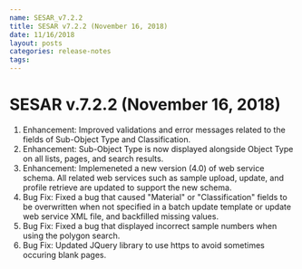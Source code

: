 ```yaml
---
name: SESAR_v7.2.2
title: SESAR v7.2.2 (November 16, 2018)
date: 11/16/2018
layout: posts
categories: release-notes
tags: 
---
```


# SESAR v.7.2.2 (November 16, 2018)
1. Enhancement: Improved validations and error messages related to the fields of Sub-Object Type and Classification. 
2. Enhancement: Sub-Object Type is now displayed alongside Object Type on all lists, pages, and search results.
3. Enhancement: Implemeneted a new version (4.0) of web service schema. All related web services such as sample upload, update, and profile retrieve are updated to support the new schema.
4. Bug Fix: Fixed a bug that caused "Material" or "Classification" fields to be overwritten when not specified in a batch update template or update web service XML file, and backfilled missing values. 
5. Bug Fix: Fixed a bug that displayed incorrect sample numbers when using the polygon search. 
6. Bug Fix: Updated JQuery library to use https to avoid sometimes occuring blank pages. 
